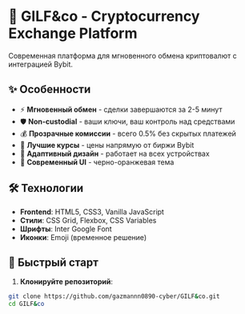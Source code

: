 # 🚀 GILF&co - Cryptocurrency Exchange Platform

Современная платформа для мгновенного обмена криптовалют с интеграцией Bybit.

## ✨ Особенности

- ⚡ **Мгновенный обмен** - сделки завершаются за 2-5 минут
- 🛡️ **Non-custodial** - ваши ключи, ваш контроль над средствами
- 💰 **Прозрачные комиссии** - всего 0.5% без скрытых платежей
- 🎯 **Лучшие курсы** - цены напрямую от биржи Bybit
- 📱 **Адаптивный дизайн** - работает на всех устройствах
- 🎨 **Современный UI** - черно-оранжевая тема

## 🛠 Технологии

- **Frontend**: HTML5, CSS3, Vanilla JavaScript
- **Стили**: CSS Grid, Flexbox, CSS Variables
- **Шрифты**: Inter Google Font
- **Иконки**: Emoji (временное решение)

## 🚀 Быстрый старт

1. **Клонируйте репозиторий**:
```bash
git clone https://github.com/gazmannn0890-cyber/GILF&co.git
cd GILF&co
